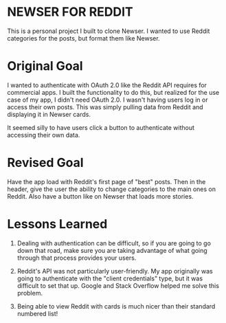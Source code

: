 # NEWSER FOR REDDIT

This is a personal project I built to clone Newser. I wanted to use Reddit categories for the posts, but format them like Newser.

# Original Goal

I wanted to authenticate with OAuth 2.0 like the Reddit API requires for commercial apps. I built the functionality to do this, but realized for the use case of my app, I didn't need OAuth 2.0. I wasn't having users log in or access their own posts. This was simply pulling data from Reddit and displaying it in Newser cards.

It seemed silly to have users click a button to authenticate without accessing their own data. 

# Revised Goal

Have the app load with Reddit's first page of "best" posts. Then in the header, give the user the ability to change categories to the main ones on Reddit. Also have a button like on Newser that loads more stories.

# Lessons Learned

1) Dealing with authentication can be difficult, so if you are going to go down that road, make sure you are taking advantage of what going through that process provides your users.

2) Reddit's API was not particularly user-friendly. My app originally was going to authenticate with the "client credentials" type, but it was difficult to set that up. Google and Stack Overflow helped me solve this problem.

3) Being able to view Reddit with cards is much nicer than their standard numbered list!
